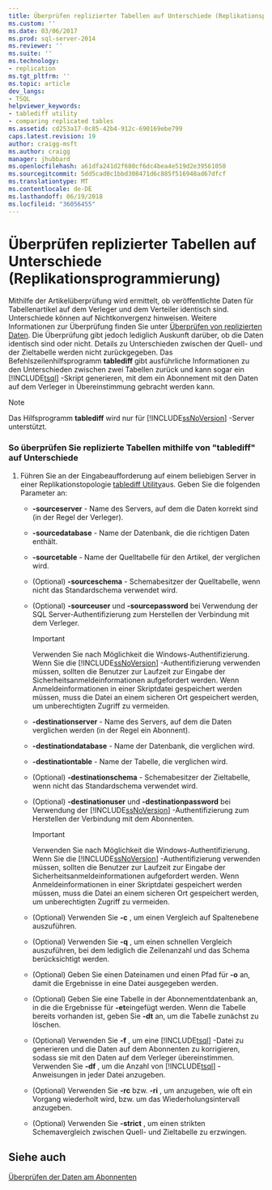 ```yaml
---
title: Überprüfen replizierter Tabellen auf Unterschiede (Replikationsprogrammierung) | Microsoft-Dokumentation
ms.custom: ''
ms.date: 03/06/2017
ms.prod: sql-server-2014
ms.reviewer: ''
ms.suite: ''
ms.technology:
- replication
ms.tgt_pltfrm: ''
ms.topic: article
dev_langs:
- TSQL
helpviewer_keywords:
- tablediff utility
- comparing replicated tables
ms.assetid: cd253a17-0c85-42b4-912c-690169ebe799
caps.latest.revision: 19
author: craigg-msft
ms.author: craigg
manager: jhubbard
ms.openlocfilehash: a61dfa241d2f680cf6dc4bea4e519d2e39561050
ms.sourcegitcommit: 5dd5cad0c1bbd308471d6c885f516948ad67dfcf
ms.translationtype: MT
ms.contentlocale: de-DE
ms.lasthandoff: 06/19/2018
ms.locfileid: "36056455"
---
```

# <a name="compare-replicated-tables-for-differences-replication-programming"></a>Überprüfen replizierter Tabellen auf Unterschiede (Replikationsprogrammierung)
  Mithilfe der Artikelüberprüfung wird ermittelt, ob veröffentlichte Daten für Tabellenartikel auf dem Verleger und dem Verteiler identisch sind. Unterschiede können auf Nichtkonvergenz hinweisen. Weitere Informationen zur Überprüfung finden Sie unter [Überprüfen von replizierten Daten](../validate-replicated-data.md). Die Überprüfung gibt jedoch lediglich Auskunft darüber, ob die Daten identisch sind oder nicht. Details zu Unterschieden zwischen der Quell- und der Zieltabelle werden nicht zurückgegeben. Das Befehlszeilenhilfsprogramm **tablediff** gibt ausführliche Informationen zu den Unterschieden zwischen zwei Tabellen zurück und kann sogar ein [!INCLUDE[tsql](../../../includes/tsql-md.md)] -Skript generieren, mit dem ein Abonnement mit den Daten auf dem Verleger in Übereinstimmung gebracht werden kann.  
  
> [!NOTE]  
>  Das Hilfsprogramm **tablediff** wird nur für [!INCLUDE[ssNoVersion](../../../includes/ssnoversion-md.md)] -Server unterstützt.  
  
### <a name="to-compare-replicated-tables-for-differences-using-tablediff"></a>So überprüfen Sie replizierte Tabellen mithilfe von "tablediff" auf Unterschiede  
  
1.  Führen Sie an der Eingabeaufforderung auf einem beliebigen Server in einer Replikationstopologie [tablediff Utility](../../../tools/tablediff-utility.md)aus. Geben Sie die folgenden Parameter an:  
  
    -   **-sourceserver** - Name des Servers, auf dem die Daten korrekt sind (in der Regel der Verleger).  
  
    -   **-sourcedatabase** - Name der Datenbank, die die richtigen Daten enthält.  
  
    -   **-sourcetable** - Name der Quelltabelle für den Artikel, der verglichen wird.  
  
    -   (Optional) **-sourceschema** - Schemabesitzer der Quelltabelle, wenn nicht das Standardschema verwendet wird.  
  
    -   (Optional) **-sourceuser** und **-sourcepassword** bei Verwendung der SQL Server-Authentifizierung zum Herstellen der Verbindung mit dem Verleger.  
  
        > [!IMPORTANT]  
        >  Verwenden Sie nach Möglichkeit die Windows-Authentifizierung. Wenn Sie die [!INCLUDE[ssNoVersion](../../../includes/ssnoversion-md.md)] -Authentifizierung verwenden müssen, sollten die Benutzer zur Laufzeit zur Eingabe der Sicherheitsanmeldeinformationen aufgefordert werden. Wenn Anmeldeinformationen in einer Skriptdatei gespeichert werden müssen, muss die Datei an einem sicheren Ort gespeichert werden, um unberechtigten Zugriff zu vermeiden.  
  
    -   **-destinationserver** - Name des Servers, auf dem die Daten verglichen werden (in der Regel ein Abonnent).  
  
    -   **-destinationdatabase** - Name der Datenbank, die verglichen wird.  
  
    -   **-destinationtable** - Name der Tabelle, die verglichen wird.  
  
    -   (Optional) **-destinationschema** - Schemabesitzer der Zieltabelle, wenn nicht das Standardschema verwendet wird.  
  
    -   (Optional) **-destinationuser** und **-destinationpassword** bei Verwendung der [!INCLUDE[ssNoVersion](../../../includes/ssnoversion-md.md)] -Authentifizierung zum Herstellen der Verbindung mit dem Abonnenten.  
  
        > [!IMPORTANT]  
        >  Verwenden Sie nach Möglichkeit die Windows-Authentifizierung. Wenn Sie die [!INCLUDE[ssNoVersion](../../../includes/ssnoversion-md.md)] -Authentifizierung verwenden müssen, sollten die Benutzer zur Laufzeit zur Eingabe der Sicherheitsanmeldeinformationen aufgefordert werden. Wenn Anmeldeinformationen in einer Skriptdatei gespeichert werden müssen, muss die Datei an einem sicheren Ort gespeichert werden, um unberechtigten Zugriff zu vermeiden.  
  
    -   (Optional) Verwenden Sie **-c** , um einen Vergleich auf Spaltenebene auszuführen.  
  
    -   (Optional) Verwenden Sie **-q** , um einen schnellen Vergleich auszuführen, bei dem lediglich die Zeilenanzahl und das Schema berücksichtigt werden.  
  
    -   (Optional) Geben Sie einen Dateinamen und einen Pfad für **-o** an, damit die Ergebnisse in eine Datei ausgegeben werden.  
  
    -   (Optional) Geben Sie eine Tabelle in der Abonnementdatenbank an, in die die Ergebnisse für **-et**eingefügt werden. Wenn die Tabelle bereits vorhanden ist, geben Sie **-dt** an, um die Tabelle zunächst zu löschen.  
  
    -   (Optional) Verwenden Sie **-f** , um eine [!INCLUDE[tsql](../../../includes/tsql-md.md)] -Datei zu generieren und die Daten auf dem Abonnenten zu korrigieren, sodass sie mit den Daten auf dem Verleger übereinstimmen. Verwenden Sie **-df** , um die Anzahl von [!INCLUDE[tsql](../../../includes/tsql-md.md)] -Anweisungen in jeder Datei anzugeben.  
  
    -   (Optional) Verwenden Sie **-rc** bzw. **-ri** , um anzugeben, wie oft ein Vorgang wiederholt wird, bzw. um das Wiederholungsintervall anzugeben.  
  
    -   (Optional) Verwenden Sie **-strict** , um einen strikten Schemavergleich zwischen Quell- und Zieltabelle zu erzwingen.  
  
## <a name="see-also"></a>Siehe auch  
 [Überprüfen der Daten am Abonnenten](../validate-data-at-the-subscriber.md)  
  
  